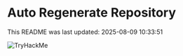 # Auto Regenerate Repository

This README was last updated: 2025-08-09 10:33:51

 ![TryHackMe](https://tryhackme.com/badge/533634)